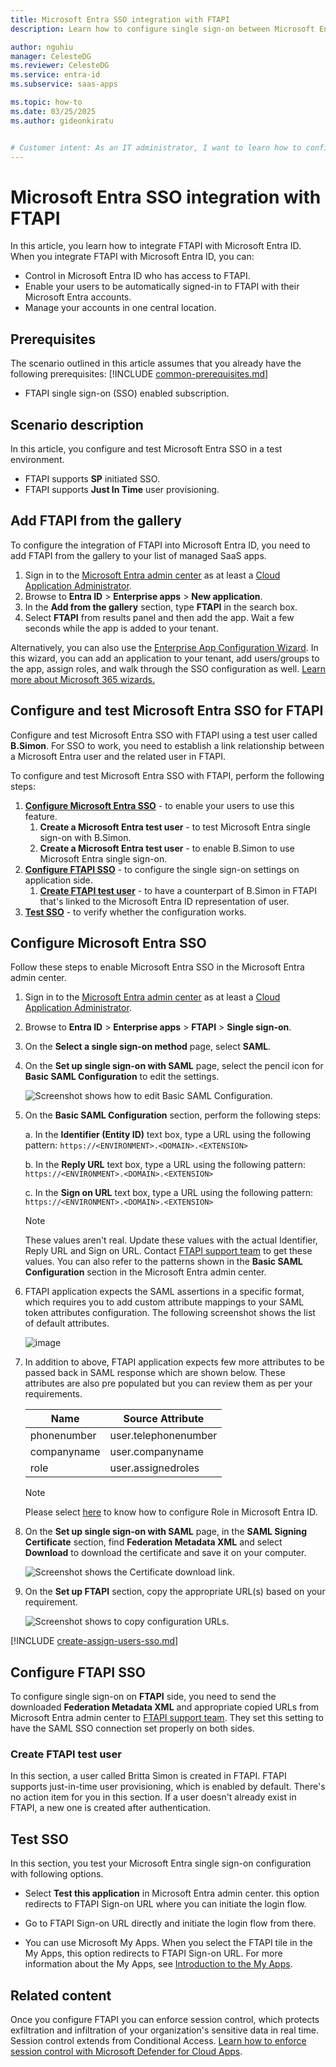 ```yaml
---
title: Microsoft Entra SSO integration with FTAPI
description: Learn how to configure single sign-on between Microsoft Entra ID and FTAPI.

author: nguhiu
manager: CelesteDG
ms.reviewer: CelesteDG
ms.service: entra-id
ms.subservice: saas-apps

ms.topic: how-to
ms.date: 03/25/2025
ms.author: gideonkiratu


# Customer intent: As an IT administrator, I want to learn how to configure single sign-on between Microsoft Entra ID and FTAPI so that I can control who has access to FTAPI, enable automatic sign-in with Microsoft Entra accounts, and manage my accounts in one central location.
---
```


# Microsoft Entra SSO integration with FTAPI

In this article,  you learn how to integrate FTAPI with Microsoft Entra ID. When you integrate FTAPI with Microsoft Entra ID, you can:

* Control in Microsoft Entra ID who has access to FTAPI.
* Enable your users to be automatically signed-in to FTAPI with their Microsoft Entra accounts.
* Manage your accounts in one central location.

## Prerequisites
The scenario outlined in this article assumes that you already have the following prerequisites:
[!INCLUDE [common-prerequisites.md](~/identity/saas-apps/includes/common-prerequisites.md)]
* FTAPI single sign-on (SSO) enabled subscription.

## Scenario description

In this article,  you configure and test Microsoft Entra SSO in a test environment.

* FTAPI supports **SP** initiated SSO.
* FTAPI supports **Just In Time** user provisioning.

## Add FTAPI from the gallery

To configure the integration of FTAPI into Microsoft Entra ID, you need to add FTAPI from the gallery to your list of managed SaaS apps.

1. Sign in to the [Microsoft Entra admin center](https://entra.microsoft.com) as at least a [Cloud Application Administrator](~/identity/role-based-access-control/permissions-reference.md#cloud-application-administrator).
1. Browse to **Entra ID** > **Enterprise apps** > **New application**.
1. In the **Add from the gallery** section, type **FTAPI** in the search box.
1. Select **FTAPI** from results panel and then add the app. Wait a few seconds while the app is added to your tenant.

Alternatively, you can also use the [Enterprise App Configuration Wizard](https://portal.office.com/AdminPortal/home?Q=Docs#/azureadappintegration). In this wizard, you can add an application to your tenant, add users/groups to the app, assign roles, and walk through the SSO configuration as well. [Learn more about Microsoft 365 wizards.](/microsoft-365/admin/misc/azure-ad-setup-guides)

## Configure and test Microsoft Entra SSO for FTAPI

Configure and test Microsoft Entra SSO with FTAPI using a test user called **B.Simon**. For SSO to work, you need to establish a link relationship between a Microsoft Entra user and the related user in FTAPI.

To configure and test Microsoft Entra SSO with FTAPI, perform the following steps:

1. **[Configure Microsoft Entra SSO](#configure-microsoft-entra-sso)** - to enable your users to use this feature.
    1. **Create a Microsoft Entra test user** - to test Microsoft Entra single sign-on with B.Simon.
    1. **Create a Microsoft Entra test user** - to enable B.Simon to use Microsoft Entra single sign-on.
1. **[Configure FTAPI SSO](#configure-ftapi-sso)** - to configure the single sign-on settings on application side.
    1. **[Create FTAPI test user](#create-ftapi-test-user)** - to have a counterpart of B.Simon in FTAPI that's linked to the Microsoft Entra ID representation of user.
1. **[Test SSO](#test-sso)** - to verify whether the configuration works.

## Configure Microsoft Entra SSO

Follow these steps to enable Microsoft Entra SSO in the Microsoft Entra admin center.

1. Sign in to the [Microsoft Entra admin center](https://entra.microsoft.com) as at least a [Cloud Application Administrator](~/identity/role-based-access-control/permissions-reference.md#cloud-application-administrator).
1. Browse to **Entra ID** > **Enterprise apps** > **FTAPI** > **Single sign-on**.
1. On the **Select a single sign-on method** page, select **SAML**.
1. On the **Set up single sign-on with SAML** page, select the pencil icon for **Basic SAML Configuration** to edit the settings.

   ![Screenshot shows how to edit Basic SAML Configuration.](common/edit-urls.png "Basic Configuration")

1. On the **Basic SAML Configuration** section, perform the following steps:

    a. In the **Identifier (Entity ID)** text box, type a URL using the following pattern:
    `https://<ENVIRONMENT>.<DOMAIN>.<EXTENSION>`

    b. In the **Reply URL** text box, type a URL using the following pattern:
	`https://<ENVIRONMENT>.<DOMAIN>.<EXTENSION>`

    c. In the **Sign on URL** text box, type a URL using the following pattern:
    `https://<ENVIRONMENT>.<DOMAIN>.<EXTENSION>`

	> [!NOTE]
	> These values aren't real. Update these values with the actual Identifier, Reply URL and Sign on URL. Contact [FTAPI support team](mailto:support@ftapi.com) to get these values. You can also refer to the patterns shown in the **Basic SAML Configuration** section in the Microsoft Entra admin center.

1. FTAPI application expects the SAML assertions in a specific format, which requires you to add custom attribute mappings to your SAML token attributes configuration. The following screenshot shows the list of default attributes.

	![image](common/default-attributes.png)

1. In addition to above, FTAPI application expects few more attributes to be passed back in SAML response which are shown below. These attributes are also pre populated but you can review them as per your requirements.
	
	| Name |  Source Attribute|
	| --------------- | --------- |
	| phonenumber | user.telephonenumber |
	| companyname | user.companyname |
	| role | user.assignedroles |

	> [!NOTE]
    > Please select [here](~/identity-platform/howto-add-app-roles-in-apps.md#app-roles-ui) to know how to configure Role in Microsoft Entra ID.

1. On the **Set up single sign-on with SAML** page, in the **SAML Signing Certificate** section, find **Federation Metadata XML** and select **Download** to download the certificate and save it on your computer.

	![Screenshot shows the Certificate download link.](common/metadataxml.png "Certificate")

1. On the **Set up FTAPI** section, copy the appropriate URL(s) based on your requirement.

	![Screenshot shows to copy configuration URLs.](common/copy-configuration-urls.png "Metadata")

[!INCLUDE [create-assign-users-sso.md](~/identity/saas-apps/includes/create-assign-users-sso.md)]

## Configure FTAPI SSO

To configure single sign-on on **FTAPI** side, you need to send the downloaded **Federation Metadata XML** and appropriate copied URLs from Microsoft Entra admin center to [FTAPI support team](mailto:support@ftapi.com). They set this setting to have the SAML SSO connection set properly on both sides.

### Create FTAPI test user

In this section, a user called Britta Simon is created in FTAPI. FTAPI supports just-in-time user provisioning, which is enabled by default. There's no action item for you in this section. If a user doesn't already exist in FTAPI, a new one is created after authentication.

## Test SSO 

In this section, you test your Microsoft Entra single sign-on configuration with following options.
 
* Select **Test this application** in Microsoft Entra admin center. this option redirects to FTAPI Sign-on URL where you can initiate the login flow.
 
* Go to FTAPI Sign-on URL directly and initiate the login flow from there.
 
* You can use Microsoft My Apps. When you select the FTAPI tile in the My Apps, this option redirects to FTAPI Sign-on URL. For more information about the My Apps, see [Introduction to the My Apps](https://support.microsoft.com/account-billing/sign-in-and-start-apps-from-the-my-apps-portal-2f3b1bae-0e5a-4a86-a33e-876fbd2a4510).

## Related content

Once you configure FTAPI you can enforce session control, which protects exfiltration and infiltration of your organization's sensitive data in real time. Session control extends from Conditional Access. [Learn how to enforce session control with Microsoft Defender for Cloud Apps](/cloud-app-security/proxy-deployment-any-app).